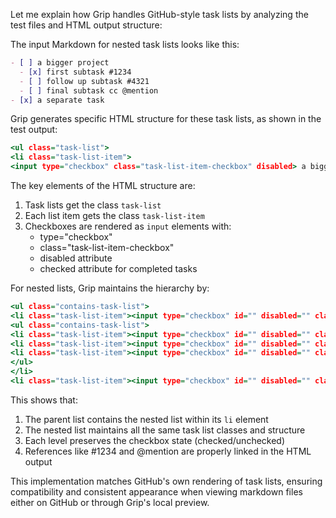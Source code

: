 Let me explain how Grip handles GitHub-style task lists by analyzing the test files and HTML output structure:

The input Markdown for nested task lists looks like this:

```markdown
- [ ] a bigger project
  - [x] first subtask #1234
  - [ ] follow up subtask #4321
  - [ ] final subtask cc @mention
- [x] a separate task
```

Grip generates specific HTML structure for these task lists, as shown in the test output:


```664:666:tests/output/app/gfm-test-user-content.html
<ul class="task-list">
<li class="task-list-item">
<input type="checkbox" class="task-list-item-checkbox" disabled> a bigger project
```


The key elements of the HTML structure are:

1. Task lists get the class `task-list`
2. Each list item gets the class `task-list-item`
3. Checkboxes are rendered as `input` elements with:
   - type="checkbox"
   - class="task-list-item-checkbox"
   - disabled attribute
   - checked attribute for completed tasks

For nested lists, Grip maintains the hierarchy by:


```466:474:tests/output/renderer/gfm-test-user-context.html
<ul class="contains-task-list">
<li class="task-list-item"><input type="checkbox" id="" disabled="" class="task-list-item-checkbox"> a bigger project
<ul class="contains-task-list">
<li class="task-list-item"><input type="checkbox" id="" disabled="" class="task-list-item-checkbox" checked=""> first subtask #1234</li>
<li class="task-list-item"><input type="checkbox" id="" disabled="" class="task-list-item-checkbox"> follow up subtask #4321</li>
<li class="task-list-item"><input type="checkbox" id="" disabled="" class="task-list-item-checkbox"> final subtask cc @mention</li>
</ul>
</li>
<li class="task-list-item"><input type="checkbox" id="" disabled="" class="task-list-item-checkbox" checked=""> a separate task</li>
```


This shows that:

1. The parent list contains the nested list within its `li` element
2. The nested list maintains all the same task list classes and structure
3. Each level preserves the checkbox state (checked/unchecked)
4. References like #1234 and @mention are properly linked in the HTML output

This implementation matches GitHub's own rendering of task lists, ensuring compatibility and consistent appearance when viewing markdown files either on GitHub or through Grip's local preview.
